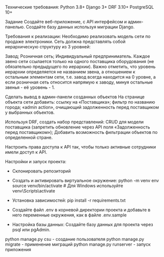 Технические требования:
Python 3.8+
Django 3+
DRF 3.10+
PostgreSQL 10+

Задание
Создайте веб-приложение, с API интерфейсом и админ-панелью.
Создайте базу данных используя миграции Django.

Требования к реализации:
Необходимо реализовать модель сети по продаже электроники.
Сеть должна представлять собой иерархическую структуру из 3 уровней:

Завод;
Розничная сеть;
Индивидуальный предприниматель.
Каждое звено сети ссылается только на одного поставщика оборудования (не обязательно предыдущего по иерархии). Важно отметить, что уровень иерархии определяется не названием звена, а отношением к остальным элементам сети, т.е. завод всегда находится на 0 уровне, а если розничная сеть относится напрямую к заводу, минуя остальные звенья - её уровень - 1.

Сделать вывод в админ-панели созданных объектов
На странице объекта сети добавить:
ссылку на «Поставщика»;
фильтр по названию города;
«admin action», очищающий задолженность перед поставщиком у выбранных объектов.

Используя DRF, создать набор представлений:
CRUD для модели поставщика (запретить обновление через API поля «Задолженность перед поставщиком»);
Добавить возможность фильтрации объектов по определенной стране.

Настроить права доступа к API так, чтобы только активные сотрудники имели доступ к API.

Настройки и запуск проекта: 
 - Склонировать репозиторий

 - Создать и активировать виртуальное окружение:
python -m venv env
source venv/bin/activate  # Для Windows используйте venv\Scripts\activate
 - Установка зависимостей:
pip install -r requirements.txt
- Создайте файл .env в корневой директории проекта и добавьте в него переменные окружения, как в файле .env.sample
- Настройка базы данных:
Создайте базу данных для проекта через psql или pgAdmin.

python manage.py csu - создание пользователя
python manage.py migrate - применение миграций
python manage.py runserver - запуск приложения
